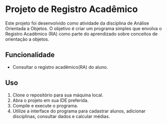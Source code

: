 # Projeto de Registro Acadêmico

Este projeto foi desenvolvido como atividade da disciplina de Análise Orientada a Objetos. O objetivo é criar um programa simples que envolva o Registro Acadêmico (RA) como parte do aprendizado sobre conceitos de orientação a objetos.

## Funcionalidade

- Consultar o registro acadêmico(RA) do aluno.

## Uso

1. Clone o repositório para sua máquina local.
2. Abra o projeto em sua IDE preferida.
3. Compile e execute o programa.
4. Utilize a interface do programa para cadastrar alunos, adicionar disciplinas, consultar dados e calcular médias.

